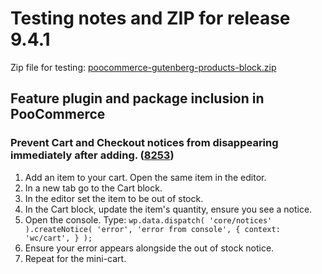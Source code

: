 # Testing notes and ZIP for release 9.4.1

Zip file for testing: [poocommerce-gutenberg-products-block.zip](https://github.com/poocommerce/poocommerce-blocks/files/10478793/poocommerce-gutenberg-products-block.zip)

## Feature plugin and package inclusion in PooCommerce

### Prevent Cart and Checkout notices from disappearing immediately after adding. ([8253](https://github.com/poocommerce/poocommerce-blocks/pull/8253))

1. Add an item to your cart. Open the same item in the editor.
2. In a new tab go to the Cart block.
3. In the editor set the item to be out of stock.
4. In the Cart block, update the item's quantity, ensure you see a notice.
5. Open the console. Type: `wp.data.dispatch( 'core/notices' ).createNotice( 'error', 'error from console', { context: 'wc/cart', } );`
6. Ensure your error appears alongside the out of stock notice.
7. Repeat for the mini-cart.
